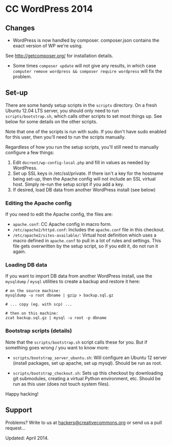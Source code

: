 # CC WordPress 2014

## Changes

* WordPress is now handled by composer. composer.json contains the
  exact version of WP we're using.

See http://getcomposer.org/ for installation details.

* Some times `composer update` will not give any results, in which case `computer remove wordpress && composer require wordpress` will fix the problem.

## Set-up

There are some handy setup scripts in the <code>scripts</code>
directory. On a fresh Ubuntu 12.04 LTS server, you should only need to
run <code>scripts/bootstrap.sh</code>, which calls other scripts to
set most things up. See below for some details on the other scripts.

Note that one of the scripts is run with sudo. If you don't have sudo
enabled for this user, then you'll need to run the scripts manually.

Regardless of how you run the setup scripts, you'll still need to
manually configure a few things:

1. Edit <code>docroot/wp-config-local.php</code> and fill in values as
   needed by WordPress.
2. Set up SSL keys in /etc/ssl/private. If there isn't a key for the
   hostname being set-up, then the Apache config will not include an
   SSL virtual host. Simply re-run the setup script if you add a key.
3. If desired, load DB data from another WordPress install (see below)

### Editing the Apache config

If you need to edit the Apache config, the files are:

* <code>apache.conf</code>: CC Apache config in macro form.
* <code>/etc/apache2/httpd.conf</code>: Includes the
  <code>apache.conf</code> file in this checkout.
* <code>/etc/apache2/sites-available/<hostname></code>: Virtual host
  definition which uses a macro defined in <code>apache.conf</code> to
  pull in a lot of rules and settings. This file gets overwritten by
  the setup script, so if you edit it, do not run it again.

### Loading DB data

If you want to import DB data from another WordPress install, use the
<code>mysqldump</code> / <code>mysql</code> utilities to create a
backup and restore it here:

    # on the source machine:
    mysqldump -u root dbname | gzip > backup.sql.gz
    
    # ... copy (eg. with scp) ...
    
    # then on this machine:
    zcat backup.sql.gz | mysql -u root -p dbname

### Bootstrap scripts (details)

Note that the <code>scripts/bootstrap.sh</code> script calls these for
you. But if something goes wrong / you want to know more:

* <code>scripts/bootstrap_server_ubuntu.sh</code>: Will configure an
  Ubuntu 12 server (install packages, set up apache, set up
  mysql). Should be run as root.

* <code>scripts/bootstrap_checkout.sh</code>: Sets up this checkout by
  downloading git submodules, creating a virtual Python environment,
  etc. Should be run as this user (does not touch system files).

Happy hacking!

## Support

Problems? Write to us at hackers@creativecommons.org or send us a pull request...

Updated: April 2014.
